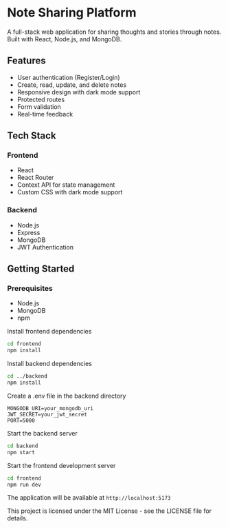 # Note Sharing Platform


A full-stack web application for sharing thoughts and stories through notes. Built with React, Node.js, and MongoDB.


## Features

- User authentication (Register/Login)
- Create, read, update, and delete notes
- Responsive design with dark mode support
- Protected routes
- Form validation
- Real-time feedback

## Tech Stack

### Frontend
- React
- React Router
- Context API for state management
- Custom CSS with dark mode support

### Backend
- Node.js
- Express
- MongoDB
- JWT Authentication

## Getting Started

### Prerequisites
- Node.js
- MongoDB
- npm 


Install frontend dependencies
```bash
cd frontend
npm install
```
Install backend dependencies
```bash
cd ../backend
npm install
```

Create a .env file in the backend directory
```
MONGODB_URI=your_mongodb_uri
JWT_SECRET=your_jwt_secret
PORT=5000
```

 Start the backend server
```bash
cd backend
npm start
```
Start the frontend development server
```bash
cd frontend
npm run dev
```

The application will be available at `http://localhost:5173`



This project is licensed under the MIT License - see the LICENSE file for details. 
